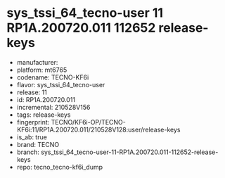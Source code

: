# sys_tssi_64_tecno-user 11 RP1A.200720.011 112652 release-keys
- manufacturer: 
- platform: mt6765
- codename: TECNO-KF6i
- flavor: sys_tssi_64_tecno-user
- release: 11
- id: RP1A.200720.011
- incremental: 210528V156
- tags: release-keys
- fingerprint: TECNO/KF6i-OP/TECNO-KF6i:11/RP1A.200720.011/210528V128:user/release-keys
- is_ab: true
- brand: TECNO
- branch: sys_tssi_64_tecno-user-11-RP1A.200720.011-112652-release-keys
- repo: tecno_tecno-kf6i_dump
